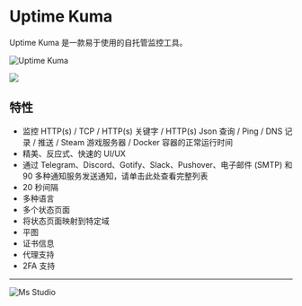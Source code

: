 # Uptime Kuma

Uptime Kuma 是一款易于使用的自托管监控工具。

![Uptime Kuma](https://file.lifebus.top/imgs/uptime_kuma_cover.jpg)

![](https://img.shields.io/badge/%E6%96%B0%E7%96%86%E8%90%8C%E6%A3%AE%E8%BD%AF%E4%BB%B6%E5%BC%80%E5%8F%91%E5%B7%A5%E4%BD%9C%E5%AE%A4-%E6%8F%90%E4%BE%9B%E6%8A%80%E6%9C%AF%E6%94%AF%E6%8C%81-blue)

## 特性

+ 监控 HTTP(s) / TCP / HTTP(s) 关键字 / HTTP(s) Json 查询 / Ping / DNS 记录 / 推送 / Steam 游戏服务器 / Docker 容器的正常运行时间
+ 精美、反应式、快速的 UI/UX
+ 通过 Telegram、Discord、Gotify、Slack、Pushover、电子邮件 (SMTP) 和 90 多种通知服务发送通知，请单击此处查看完整列表
+ 20 秒间隔
+ 多种语言
+ 多个状态页面
+ 将状态页面映射到特定域
+ 平图
+ 证书信息
+ 代理支持
+ 2FA 支持

---

![Ms Studio](https://file.lifebus.top/imgs/ms_blank_001.png)

